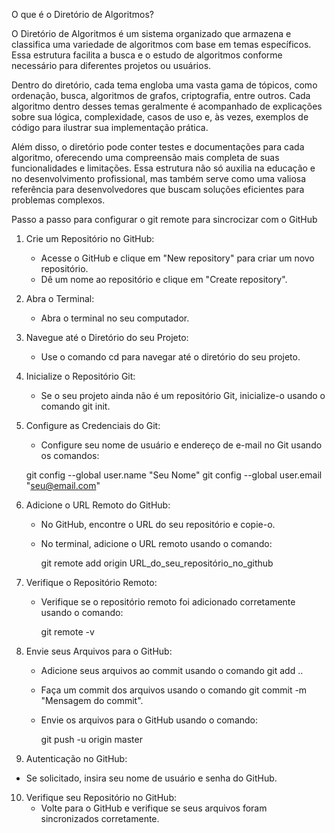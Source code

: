 O que é o Diretório de Algoritmos?

O Diretório de Algoritmos é um sistema organizado que armazena e classifica uma variedade de algoritmos com base em temas específicos. Essa estrutura facilita a busca e o estudo de algoritmos conforme necessário para diferentes projetos ou usuários.

Dentro do diretório, cada tema engloba uma vasta gama de tópicos, como ordenação, busca, algoritmos de grafos, criptografia, entre outros. Cada algoritmo dentro desses temas geralmente é acompanhado de explicações sobre sua lógica, complexidade, casos de uso e, às vezes, exemplos de código para ilustrar sua implementação prática.

Além disso, o diretório pode conter testes e documentações para cada algoritmo, oferecendo uma compreensão mais completa de suas funcionalidades e limitações. Essa estrutura não só auxilia na educação e no desenvolvimento profissional, mas também serve como uma valiosa referência para desenvolvedores que buscam soluções eficientes para problemas complexos.

Passo a passo para configurar o git remote para sincrocizar com o GitHub

1. Crie um Repositório no GitHub:
   - Acesse o GitHub e clique em "New repository" para criar um novo repositório.
   - Dê um nome ao repositório e clique em "Create repository".

   
2. Abra o Terminal:
   - Abra o terminal no seu computador.


3. Navegue até o Diretório do seu Projeto:
   - Use o comando cd para navegar até o diretório do seu projeto.


4. Inicialize o Repositório Git:
   - Se o seu projeto ainda não é um repositório Git, inicialize-o usando o comando git init.


5. Configure as Credenciais do Git:
   - Configure seu nome de usuário e endereço de e-mail no Git usando os comandos:
  
   git config --global user.name "Seu Nome"
   git config --global user.email "seu@email.com"


6. Adicione o URL Remoto do GitHub:
   - No GitHub, encontre o URL do seu repositório e copie-o.
   - No terminal, adicione o URL remoto usando o comando:
     
     git remote add origin URL_do_seu_repositório_no_github


7. Verifique o Repositório Remoto:
   - Verifique se o repositório remoto foi adicionado corretamente usando o comando:
     
     git remote -v


8. Envie seus Arquivos para o GitHub:
   - Adicione seus arquivos ao commit usando o comando git add ..
   - Faça um commit dos arquivos usando o comando git commit -m "Mensagem do commit".
   - Envie os arquivos para o GitHub usando o comando:
     
     git push -u origin master


 9. Autenticação no GitHub:
   - Se solicitado, insira seu nome de usuário e senha do GitHub.


10. Verifique seu Repositório no GitHub:
    - Volte para o GitHub e verifique se seus arquivos foram sincronizados corretamente.
